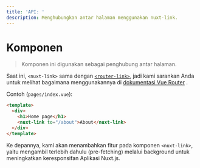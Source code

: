 ```yaml
---
title: 'API: '
description: Menghubungkan antar halaman menggunakan nuxt-link.
---
```


# Komponen <nuxt-link>

> Komponen ini digunakan sebagai penghubung antar halaman.

Saat ini, `<nuxt-link>` sama dengan [`<router-link>`](https://router.vuejs.org/en/api/router-link.html), jadi kami sarankan Anda untuk melihat bagaimana menggunakannya di [dokumentasi Vue Router](https://router.vuejs.org/en/api/router-link.html) .

Contoh (`pages/index.vue`):

```html
<template>
  <div>
    <h1>Home page</h1>
    <nuxt-link to="/about">About</nuxt-link>
  </div>
</template>
```

Ke depannya, kami akan menambahkan fitur pada komponen `<nuxt-link>`, yaitu mengambil terlebih dahulu (pre-fetching) melalui background untuk meningkatkan keresponsifan Aplikasi Nuxt.js.
